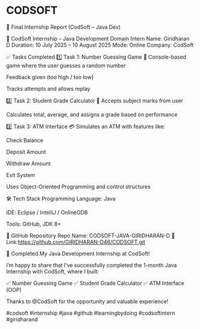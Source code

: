 # CODSOFT
📝 Final Internship Report (CodSoft – Java Dev)

💼 CodSoft Internship – Java Development Domain
Intern Name: Giridharan D
Duration: 10 July 2025 – 10 August 2025
Mode: Online
Company: CodSoft

✅ Tasks Completed
1️⃣ Task 1: Number Guessing Game 🎯
Console-based game where the user guesses a random number

Feedback given (too high / too low)

Tracks attempts and allows replay

2️⃣ Task 2: Student Grade Calculator 🧮
Accepts subject marks from user

Calculates total, average, and assigns a grade based on performance

3️⃣ Task 3: ATM Interface 💳
Simulates an ATM with features like:

Check Balance

Deposit Amount

Withdraw Amount

Exit System

Uses Object-Oriented Programming and control structures

🛠️ Tech Stack
Programming Language: Java

IDE: Eclipse / IntelliJ / OnlineGDB

Tools: GitHub, JDK 8+

📁 GitHub Repository
Repo Name: CODSOFT-JAVA-GIRIDHARAN-D
📎 Link:https://github.com/GIRIDHARAN-D46/CODSOFT.git


🚀 Completed My Java Development Internship at CodSoft!

I’m happy to share that I’ve successfully completed the 1-month Java Internship with CodSoft, where I built:

✅ Number Guessing Game
✅ Student Grade Calculator
✅ ATM Interface (OOP)


Thanks to @CodSoft for the opportunity and valuable experience!

#codsoft #internship #java #github #learningbydoing #codsoftintern #giridharand

